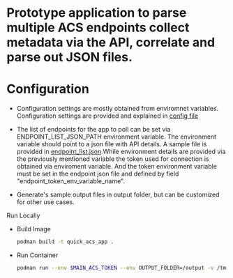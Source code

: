 # Prototype application to parse multiple ACS endpoints collect metadata via the API, correlate and parse out JSON files.

# Configuration
- Configuration settings are mostly obtained from enviromnet variables. Configuration settings are provided and explained in [config file](./config.py)

- The list of endpoints for the app to poll can be set via ENDPOINT_LIST_JSON_PATH environment variable. The environment variable should point to a json file with API details. A sample file is provided in [endpoint_list.json](./endpoint_list.json).While environment details are provided via the previously mentioned variable the token used for connection is obtained via enviroment variable. And the token environment variable must be set in the endpoint json file and defined by field "endpoint_token_env_variable_name".

- Generate's sample output files in output folder, but can be customized for other use cases.

Run Locally 
- Build Image 
    ```bash
    podman build -t quick_acs_app .
    ```

- Run Container
  ```bash
  podman run --env $MAIN_ACS_TOKEN --env OUTPUT_FOLDER=/output -v /tmp/output:/output:Z localhost/quick_acs_app
  ```